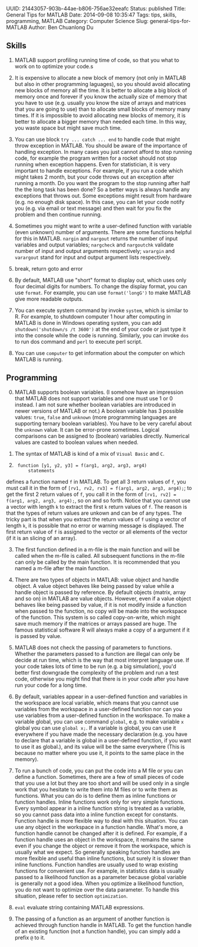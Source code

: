 UUID: 21443057-903b-44ae-b806-756ae32eeafc
Status: published
Title: General Tips for MATLAB
Date: 2014-09-08 10:35:47
Tags: tips, skills, programming, MATLAB
Category: Computer Science
Slug: general-tips-for-MATLAB
Author: Ben Chuanlong Du


## Skills

1. MATLAB support profiling running time of code, 
so that you what to work on to optimize your code.s

1. It is expensive to allocate a new block of memory (not only in MATLAB
but also in other programming laguages), 
so you should avoid allocating new blocks of memory all the time. 
It is better to allocate a big block of memory once and forever 
if you know the actually size of memory that you have to use 
(e.g. usually you know the size of arrays and matrices that you are going to use) 
than to allocate small blocks of memory many times. 
If it is impossible to avoid allocating new blocks of memory, 
it is better to allocate a bigger memory than needed each time. 
In this way, you waste space but might save much time.

2. You can use block `try ... catch ... end` to handle code that might throw exception in MATLAB. 
You should be aware of the importance of handling exception. 
In many cases you just cannot afford to stop running code, 
for example the program written for a rocket should not stop running when exception happens. 
Even for statistician, 
it is very important to handle exceptions. 
For example, if you run a code which might takes 2 month, 
but your code throws out an exception after running a month. 
Do you want the program to the stop running after half the the long task has been done? 
So a better ways is always handle any exceptions that throws out. 
Some exceptions might result from hardware (e.g. no enough disk space). 
In this case, 
you can let your code notify you (e.g. via email or text message) 
and then wait for you fix the problem and then continue running.

3. Sometimes you might want to write a user-defined function 
with variable (even unknown) number of arguments. 
There are some functions helpful for this in MATLAB. 
`nargin` and `nargout` returns the number of input variables and output variables; 
`nargcheck` and `nargoutchk` validate number of input and output arguments respectively; 
`varargin` and `varargout` stand for input and output argument lists respectively.

4. break, return goto and error

5. By default, MATLAB use "short" format to display out, 
which uses only four decimal digits for numbers. 
To change the display format, you can use `format`. 
For example, you can use `format('longG')` to make MATLAB give more readable outputs.

6. You can execute system command by invoke `system`, 
which is similar to R. 
For example, 
to shutdown computer 1 hour after computing in MATLAB is done in Windows operating system, 
you can add `shutdown('shutdown/s /t 3600')` at the end of your code 
or just type it into the console while the code is running. 
Similarly, 
you can invoke `dos` to run dos command and `perl` to execute perl script.

7. You can use `computer` to get information about the computer on which MATLAB is running.

## Programming

0. MATLAB supports boolean variables. 
(I somehow have an impression that MATLAB does not support variables 
and one must use 1 or 0 instead. 
I am not sure whether boolean variables are introduced in newer versions of MATLAB or not.)
A boolean variable has 3 possible values: `true`, `false` and `unknown` 
(more programming languages are supporting ternary boolean variables).
You have to be very careful about the `unknown` value.
It can be error-prone sometimes.
Logical comparisons can be assigned to (boolean) variables directly. 
Numerical values are casted to boolean values when needed.

1. The syntax of MATLAB is kind of a mix of `Visual Basic` and `C`. 

2. 
        function [y1, y2, y3] = f(arg1, arg2, arg3, arg4)
            statements
defines a function named `f` in MATLAB. 
To get all 3 return values of `f`, 
you must call it in the form of `[rv1, rv2, rv3] = f(arg1, arg2, arg3, arg4);`;
to get the first 2 return values of `f`, 
you call it in the form of `[rv1, rv2] = f(arg1, arg2, arg3, arg4);`, so on and so forth.
Notice that you cannot use a vector with length `k` to extract the first `k` return values of `f`. 
The reason is that the types of return values are unkown and can be of any types. 
The tricky part is that when you extract the return values of `f` using a vector of length `k`,
it is possible that no error or warning message is displayed. 
The first return value of `f` is assigned to the vector or all elements of the vector
(if it is an slicing of an array).

3. The first function defined in a m-file is the main function 
and will be called when the m-file is called.
All subsequent functions in the m-file can only be called by the main function.
It is recommended that you named a m-file after the main function.

2. There are two types of objects in MATLAB: value object and handle object. 
A value object behaves like being passed by value 
while a handle object is passed by reference. 
By default objects (matrix, array and so on) in MATLAB are value objects. 
However, even if a value object behaves like being passed by value, 
if it is not modify inside a function when passed to the function, 
no copy will be made into the workspace of the function. 
This system is so called copy-on-write, 
which might save much memory if the matrices or arrays passed are huge. 
The famous statistical software R will always make a copy of a argument 
if it is passed by value.

3. MATLAB does not check the passing of parameters to functions. 
Whether the parameters passed to a function are illegal can only be decide at run time, 
which is the way that most interpret language use.
If your code takes lots of time to be run (e.g. a big simulation),
you'd better first downgrade the complexity of the problem and run a test code, 
otherwise you might find that there is in your code after you have run your code for a long time.

4. By default, 
variables appear in a user-defined function 
and variables in the workspace are local variable, 
which means that you cannot use variables from the workspace in a user-defined function
nor can you use variables from a user-defined function in the workspace. 
To make a variable global, 
you can use command `global`, e.g. to make variable `x` global you can use `global x;`. 
If a variable is global, 
you can use it everywhere if you have made the necessary declaration 
(e.g. you have to declare that a variable is global in a user-defined function, 
if you want to use it as global.), 
and its value will be the same everywhere 
(This is because no matter where you use it, 
it points to the same place in the memory).

5. To run a bunch of code, you can put the code into a M file or you can define a function. 
Sometimes, 
there are a few of small pieces of code that you use a lot 
but they are too short and will be used only in a single work 
that you hesitate to write them into M files or to write them as functions. 
What you can do is to define them as inline functions or function handles. 
Inline functions work only for very simple functions. 
Every symbol appear in a inline function string is treated as a variable, 
so you cannot pass data into a inline function except for constants. 
Function handle is more flexible way to deal with this situation. 
You can use any object in the workspace in a function handle. 
What's more, a function handle cannot be changed after it is defined. 
For example, if a function handle uses an object in the workspace, 
it remains the same even if you change the object or remove it from the workspace, 
which is usually what we expect. 
So generally speaking function handles are more flexible 
and useful than inline functions, 
but surely it is slower than inline functions. 
Function handles are usually used to wrap existing functions for convenient use. 
For example, 
in statistics data is usually passed to a likelihood function as a parameter 
because global variable is generally not a good idea. 
When you optimize a likelihood function, 
you do not want to optimize over the data parameter. 
To handle this situation, please refer to section `optimization`.

6. `eval` evaluate string containing MATLAB expressions.

6. The passing of a function as an argument of another function 
is achieved through function handle in MATLAB. 
To get the function handle of an existing function (not a function handle), 
you can simply add a prefix `@` to it.

